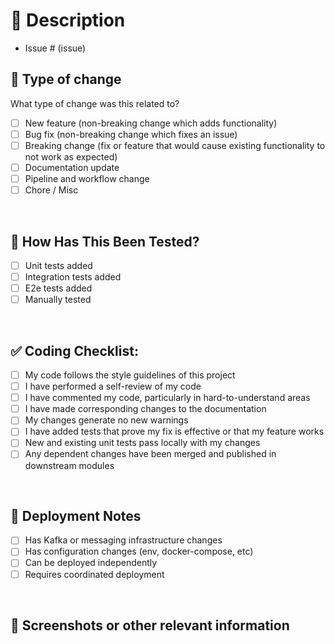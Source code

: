 # 📝 Description

<!--Please include a summary of the changes and the related issue. Please also include relevant motivation and context. List any dependencies that are required for this change. Ensure all changes are relevant to Kafka Stack and its services.-->

- Issue # (issue)

## 🔧 Type of change

What type of change was this related to?

- [ ] New feature (non-breaking change which adds functionality)
- [ ] Bug fix (non-breaking change which fixes an issue)
- [ ] Breaking change (fix or feature that would cause existing functionality to not work as expected)
- [ ] Documentation update
- [ ] Pipeline and workflow change
- [ ] Chore / Misc

<br/>

## 🧪 How Has This Been Tested?

<!--Please describe the tests that you ran to verify your changes. Provide instructions so we can reproduce. Please also list any relevant details for your test configuration-->

- [ ] Unit tests added
- [ ] Integration tests added
- [ ] E2e tests added
- [ ] Manually tested

<br/>

## ✅ Coding Checklist:

- [ ] My code follows the style guidelines of this project
- [ ] I have performed a self-review of my code
- [ ] I have commented my code, particularly in hard-to-understand areas
- [ ] I have made corresponding changes to the documentation
- [ ] My changes generate no new warnings
- [ ] I have added tests that prove my fix is effective or that my feature works
- [ ] New and existing unit tests pass locally with my changes
- [ ] Any dependent changes have been merged and published in downstream modules

<br/>

## 🚀 Deployment Notes

<!--Any special deployment considerations-->

- [ ] Has Kafka or messaging infrastructure changes
- [ ] Has configuration changes (env, docker-compose, etc)
- [ ] Can be deployed independently
- [ ] Requires coordinated deployment

<br/>

## 📸 Screenshots or other relevant information

<!--Please provide any screenshots or other relavant information that will aid the reviewer in understanding the changes.-->